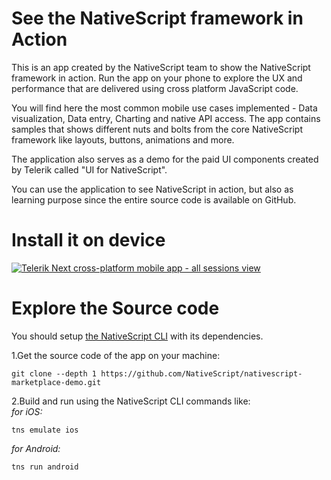 # See the NativeScript framework in Action
This is an app created by the NativeScript team to show the NativeScript framework in action. Run the app on your phone to explore the UX and performance that are delivered using cross platform JavaScript code.

You will find here the most common mobile use cases implemented - Data visualization, Data entry, Charting and native API access. The app contains samples that shows different nuts and bolts from the core NativeScript framework like layouts, buttons, animations and more.

The application also serves as a demo for the paid UI components created by Telerik called "UI for NativeScript".

You can use the application to see NativeScript in action, but also as learning purpose since the entire source code is available on GitHub.

# Install it on device
[![Telerik Next cross-platform mobile app - all sessions view](https://www.telerik.com/sfimages/default-source/app-store-buttons/googleplay.png?sfvrsn=2)](https://play.google.com/store/apps/details?id=org.nativescript.nativescriptmarketplacedemo&amp;hl=en)

# Explore the Source code
You should setup [the NativeScript CLI](https://docs.nativescript.org/setup/quick-setup) with its dependencies.

1.Get the source code of the app on your machine:  
```
git clone --depth 1 https://github.com/NativeScript/nativescript-marketplace-demo.git
```
2.Build and run using the NativeScript CLI commands like:  
*for iOS:*
```
tns emulate ios 
```
*for Android:*
```
tns run android
```

